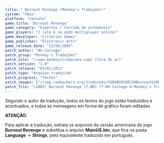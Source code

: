 ```yaml
---
title: " Burnout Revenge (Monkey's Traduções)"
system: "Xbox"
platform: "Console"
game_title: "Burnout Revenge"
game_category: "Esportes / Corrida de automóveis"
game_players: "2 (até 6 no modo multiplayer online)"
game_developer: "Criterion Games"
game_publisher: "Electronic Arts"
game_release_date: "13/09/2005"
patch_author: "ØX-Carnage"
patch_group: "Monkey's Traduções"
patch_site: "//www.monkeystraducoes.com/ (fora do ar)"
patch_version: "1.0"
patch_release: "02/01/2012"
patch_type: "Arquivo traduzido"
patch_progress: "Textos"
patch_images: ["//img.romhackers.org/traducoes/%5BXBOX%5D%20Burnout%20Revenge%20-%20Monkeys%20Tradu%C3%A7%C3%B5es%20-%201.jpg","//img.romhackers.org/traducoes/%5BXBOX%5D%20Burnout%20Revenge%20-%20Monkeys%20Tradu%C3%A7%C3%B5es%20-%202.jpg","//img.romhackers.org/traducoes/%5BXBOX%5D%20Burnout%20Revenge%20-%20Monkeys%20Tradu%C3%A7%C3%B5es%20-%203.jpg"]
patch_file: "[XBOX] Burnout Revenge [T-BR] [T-ØX-Carnage G-Monkey's Traduções] [V-1.0 P-100% A-2012].zip"
---
```

Segundo o autor da tradução, todos os textos do jogo estão traduzidos e acentuados, e todas as mensagens em forma de gráfico foram editadas.

<b>ATENÇÃO</b>:

Para aplicar a tradução, extraia os arquivos da versão americana do jogo <b>Burnout Revenge</b> e substitua o arquivo <b>MainUS.bin</b>, que fica na pasta <b>Language</b> -> <b>Strings</b>, pelo equivalente traduzido em português.

